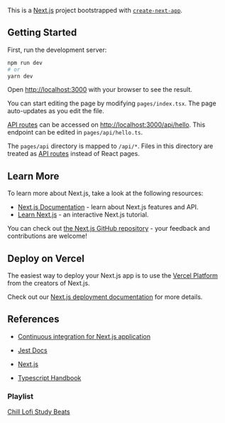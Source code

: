 This is a [Next.js](https://nextjs.org/) project bootstrapped with [`create-next-app`](https://github.com/vercel/next.js/tree/canary/packages/create-next-app).

## Getting Started

First, run the development server:

```bash
npm run dev
# or
yarn dev
```

Open [http://localhost:3000](http://localhost:3000) with your browser to see the result.

You can start editing the page by modifying `pages/index.tsx`. The page auto-updates as you edit the file.

[API routes](https://nextjs.org/docs/api-routes/introduction) can be accessed on [http://localhost:3000/api/hello](http://localhost:3000/api/hello). This endpoint can be edited in `pages/api/hello.ts`.

The `pages/api` directory is mapped to `/api/*`. Files in this directory are treated as [API routes](https://nextjs.org/docs/api-routes/introduction) instead of React pages.

## Learn More

To learn more about Next.js, take a look at the following resources:

- [Next.js Documentation](https://nextjs.org/docs) - learn about Next.js features and API.
- [Learn Next.js](https://nextjs.org/learn) - an interactive Next.js tutorial.

You can check out [the Next.js GitHub repository](https://github.com/vercel/next.js/) - your feedback and contributions are welcome!

## Deploy on Vercel

The easiest way to deploy your Next.js app is to use the [Vercel Platform](https://vercel.com/new?utm_medium=default-template&filter=next.js&utm_source=create-next-app&utm_campaign=create-next-app-readme) from the creators of Next.js.

Check out our [Next.js deployment documentation](https://nextjs.org/docs/deployment) for more details.

## References

- [Continuous integration for Next.js application](https://circleci.com/blog/next-testing/?utm_source=google&utm_medium=sem&utm_campaign=sem-google-dg--uscan-en-dsa-maxConv-auth-nb&utm_term=g_-_c__dsa_&utm_content=&gclid=CjwKCAjw3cSSBhBGEiwAVII0Z_RZBV1r5tjIGmabE-f6CwsjhCPt_jtVHrR0yvsPh72uBjjOr0Vv9RoC11AQAvD_BwE)

- [Jest Docs](https://jestjs.io/docs/getting-started)

- [Next.js](https://nextjs.org/)

- [Typescript Handbook](https://www.typescriptlang.org/docs/handbook/intro.html)

### Playlist

[Chill Lofi Study Beats](https://open.spotify.com/playlist/37i9dQZF1DX8Uebhn9wzrS?si=19d36038bf724997)
